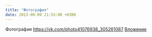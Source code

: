 ```yaml
---
title: "Фотография"
date: 2013-06-09 21:53:00 +0300
---
```


Фотография
<a class="vk-attach" href="https://vk.com/photo41076938_305261087">https://vk.com/photo41076938_305261087</a>
<a class="vk-attach" href="https://vk.com/photo41076938_305261087">Вложение</a>
